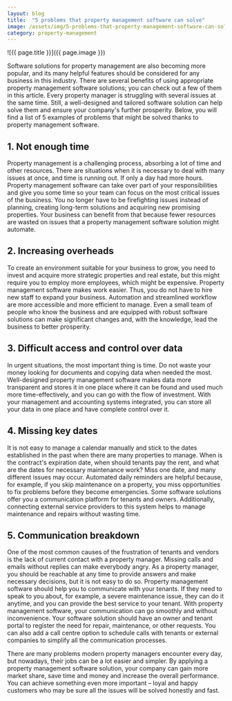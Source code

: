 ```yaml
---
layout: blog
title:  "5 problems that property management software can solve"
image: /assets/img/5-problems-that-property-management-software-can-solve.jpg
category: property-management
---
```


![{{ page.title }}]({{ page.image }})


Software solutions for property management are also becoming more popular, and its many helpful features should be considered for any business in this industry. There are several benefits of using appropriate property management software solutions; you can check out a few of them in this article. Every property manager is struggling with several issues at the same time. Still, a well-designed and tailored software solution can help solve them and ensure your company's further prosperity. Below, you will find a list of 5 examples of problems that might be solved thanks to property management software.


## 1. Not enough time
Property management is a challenging process, absorbing a lot of time and other resources. There are situations when it is necessary to deal with many issues at once, and time is running out. If only a day had more hours. Property management software can take over part of your responsibilities and give you some time so your team can focus on the most critical issues of the business. You no longer have to be firefighting issues instead of planning, creating long-term solutions and acquiring new promising properties. Your business can benefit from that because fewer resources are wasted on issues that a property management software solution might automate.

## 2. Increasing overheads
To create an environment suitable for your business to grow, you need to invest and acquire more strategic properties and real estate, but this might require you to employ more employees, which might be expensive. Property management software makes work easier. Thus, you do not have to hire new staff to expand your business. Automation and streamlined workflow are more accessible and more efficient to manage. Even a small team of people who know the business and are equipped with robust software solutions can make significant changes and, with the knowledge, lead the business to better prosperity.

## 3. Difficult access and control over data
In urgent situations, the most important thing is time. Do not waste your money looking for documents and copying data when needed the most. Well-designed property management software makes data more transparent and stores it in one place where it can be found and used much more time-effectively, and you can go with the flow of investment. With your management and accounting systems integrated, you can store all your data in one place and have complete control over it.

## 4. Missing key dates
It is not easy to manage a calendar manually and stick to the dates established in the past when there are many properties to manage. When is the contract's expiration date, when should tenants pay the rent, and what are the dates for necessary maintenance work? Miss one date, and many different issues may occur. Automated daily reminders are helpful because, for example, if you skip maintenance on a property, you miss opportunities to fix problems before they become emergencies. Some software solutions offer you a communication platform for tenants and owners. Additionally, connecting external service providers to this system helps to manage maintenance and repairs without wasting time.

## 5. Communication breakdown
One of the most common causes of the frustration of tenants and vendors is the lack of current contact with a property manager. Missing calls and emails without replies can make everybody angry. As a property manager, you should be reachable at any time to provide answers and make necessary decisions, but it is not easy to do so. Property management software should help you to communicate with your tenants. If they need to speak to you about, for example, a severe maintenance issue, they can do it anytime, and you can provide the best service to your tenant. With property management software, your communication can go smoothly and without inconvenience. Your software solution should have an owner and tenant portal to register the need for repair, maintenance, or other requests. You can also add a call centre option to schedule calls with tenants or external companies to simplify all the communication processes.


There are many problems modern property managers encounter every day, but nowadays, their jobs can be a lot easier and simpler. By applying a property management software solution, your company can gain more market share, save time and money and increase the overall performance. You can achieve something even more important – loyal and happy customers who may be sure all the issues will be solved honestly and fast.
